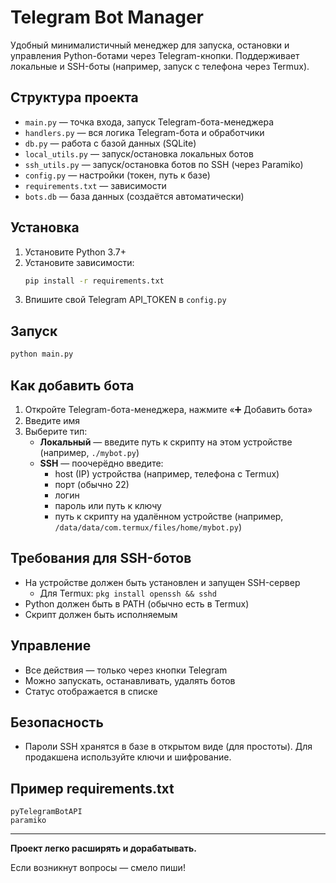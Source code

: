 # Telegram Bot Manager

Удобный минималистичный менеджер для запуска, остановки и управления Python-ботами через Telegram-кнопки. Поддерживает локальные и SSH-боты (например, запуск с телефона через Termux).

## Структура проекта

- `main.py` — точка входа, запуск Telegram-бота-менеджера
- `handlers.py` — вся логика Telegram-бота и обработчики
- `db.py` — работа с базой данных (SQLite)
- `local_utils.py` — запуск/остановка локальных ботов
- `ssh_utils.py` — запуск/остановка ботов по SSH (через Paramiko)
- `config.py` — настройки (токен, путь к базе)
- `requirements.txt` — зависимости
- `bots.db` — база данных (создаётся автоматически)

## Установка

1. Установите Python 3.7+
2. Установите зависимости:
   ```bash
   pip install -r requirements.txt
   ```
3. Впишите свой Telegram API_TOKEN в `config.py`

## Запуск

```bash
python main.py
```

## Как добавить бота

1. Откройте Telegram-бота-менеджера, нажмите «➕ Добавить бота»
2. Введите имя
3. Выберите тип:
   - **Локальный** — введите путь к скрипту на этом устройстве (например, `./mybot.py`)
   - **SSH** — поочерёдно введите:
     - host (IP) устройства (например, телефона с Termux)
     - порт (обычно 22)
     - логин
     - пароль или путь к ключу
     - путь к скрипту на удалённом устройстве (например, `/data/data/com.termux/files/home/mybot.py`)

## Требования для SSH-ботов
- На устройстве должен быть установлен и запущен SSH-сервер
  - Для Termux: `pkg install openssh && sshd`
- Python должен быть в PATH (обычно есть в Termux)
- Скрипт должен быть исполняемым

## Управление
- Все действия — только через кнопки Telegram
- Можно запускать, останавливать, удалять ботов
- Статус отображается в списке

## Безопасность
- Пароли SSH хранятся в базе в открытом виде (для простоты). Для продакшена используйте ключи и шифрование.

## Пример requirements.txt
```
pyTelegramBotAPI
paramiko
```

---

**Проект легко расширять и дорабатывать.**

Если возникнут вопросы — смело пиши! 